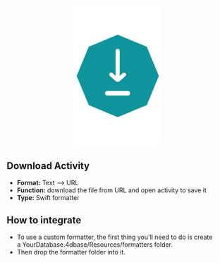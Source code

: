 <p align="center"><img src="https://github.com/4d-for-ios/formatter-DownloadActivity/blob/master/formatter.png" alt=“Url” height="auto" width="200"></p>

## Download Activity

* **Format:** Text ⟶ URL
* **Function:** download the file from URL and open activity to save it
* **Type:** Swift formatter

## How to integrate

* To use a custom formatter, the first thing you'll need to do is create a YourDatabase.4dbase/Resources/formatters folder.
* Then drop the formatter folder into it.
